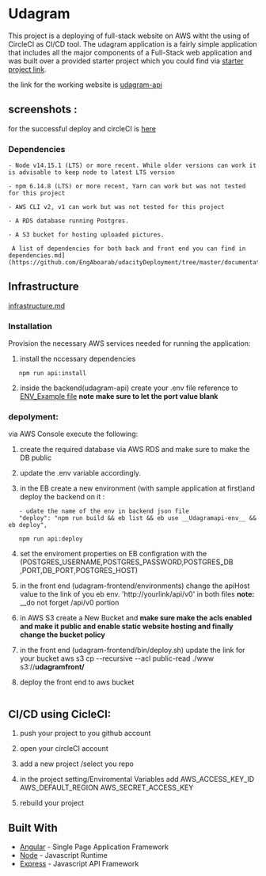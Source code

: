 
# Udagram

 This project  is a deploying of full-stack website on AWS witht the using of CircleCI as CI/CD tool. The udagram application is a fairly simple application that includes all the major components of a Full-Stack web application and was built over a provided starter project which you could find via [starter project link](https://github.com/udacity/nd0067-c4-deployment-process-project-starter).

the link for the working website is [udagram-api](http://udagramfront.s3-website-us-east-1.amazonaws.com)

## screenshots :
for the successful deploy and circleCI is [here](https://github.com/EngAboarab/udacityDeployment/tree/master/screenshots)

### Dependencies

```
- Node v14.15.1 (LTS) or more recent. While older versions can work it is advisable to keep node to latest LTS version

- npm 6.14.8 (LTS) or more recent, Yarn can work but was not tested for this project

- AWS CLI v2, v1 can work but was not tested for this project

- A RDS database running Postgres.

- A S3 bucket for hosting uploaded pictures.
 
 A list of dependencies for both back and front end you can find in dependencies.md](https://github.com/EngAboarab/udacityDeployment/tree/master/documentations/dependencies.md).
```

## Infrastructure
[infrastructure.md](https://github.com/EngAboarab/udacityDeployment/blob/master/documentations/infrastructure.md) 

### Installation

Provision the necessary AWS services needed for running the application:
1. install the nccessary dependencies 
```npm run frontend:install
   npm run api:install
``` 

2. inside the backend(udagram-api) create your .env file reference to [ENV_Example file]()
**note** __make sure to let the port value blank__



### depolyment:
via AWS Console execute the following:
1. create the required database via AWS RDS and make sure to make the DB public
2. update the .env variable accordingly.

3. in the EB create a new environment (with sample application at first)and deploy the backend on it :
```
   - udate the name of the env in backend json file 
   "deploy": "npm run build && eb list && eb use __Udagramapi-env__ && eb deploy",

   npm run api:deploy
```

4. set the enviroment properties on EB configration with the (POSTGRES_USERNAME,POSTGRES_PASSWORD,POSTGRES_DB ,PORT,DB_PORT,POSTGRES_HOST)

5. in the front end (udagram-frontend/environments) change the apiHost value to the link of you eb env. 'http://yourlink/api/v0' in both files
**note:** __do not forget /api/v0 portion
6. in AWS S3 create a New Bucket and **make sure make the acls enabled and make it public and enable static website hosting and finally change the bucket policy**
7. in the front end (udagram-frontend/bin/deploy.sh) update the link for your bucket aws s3 cp --recursive --acl public-read ./www s3://__udagramfront/__

8. deploy the front end to aws bucket 
``` npm run frontend:deploy
```


## CI/CD using CicleCI:
1. push your project to you github account

2. open your circleCI account
3. add a new project /select you repo
4. in the project setting/Enviromental Variables  add AWS_ACCESS_KEY_ID AWS_DEFAULT_REGION AWS_SECRET_ACCESS_KEY
5. rebuild your project




## Built With

- [Angular](https://angular.io/) - Single Page Application Framework
- [Node](https://nodejs.org) - Javascript Runtime
- [Express](https://expressjs.com/) - Javascript API Framework

